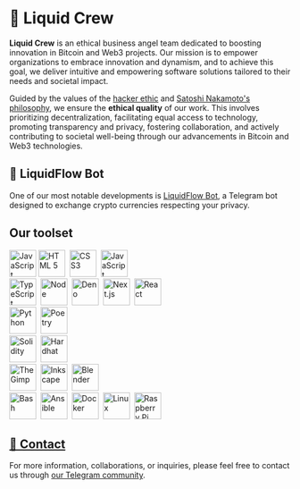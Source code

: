 # 🌊 Liquid Crew

**Liquid Crew** is an ethical business angel team dedicated to boosting innovation in Bitcoin and Web3 projects. Our mission is to empower organizations to embrace innovation and dynamism, and to achieve this goal, we deliver intuitive and empowering software solutions tailored to their needs and societal impact.

Guided by the values of the [hacker ethic](https://en.wikipedia.org/wiki/Hacker_ethic) and [Satoshi Nakamoto's philosophy](./assets/bitcoin-whitepaper.pdf), we ensure the **ethical quality** of our work. This involves prioritizing decentralization, facilitating equal access to technology, promoting transparency and privacy, fostering collaboration, and actively contributing to societal well-being through our advancements in Bitcoin and Web3 technologies.

## 🫧 LiquidFlow Bot

One of our most notable developments is [LiquidFlow Bot](https://t.me/#), a Telegram bot designed to exchange crypto currencies respecting your privacy.

##  Our toolset

<div>
  <img src="https://cdn.jsdelivr.net/gh/devicons/devicon@latest/icons/javascript/javascript-original.svg" title="JavaScript" alt="JavaScript" height="48" />
  <img src="https://cdn.jsdelivr.net/gh/devicons/devicon@latest/icons/html5/html5-original-wordmark.svg" title="HTML 5" alt="HTML 5" height="48" />&nbsp;
  <img src="https://cdn.jsdelivr.net/gh/devicons/devicon@latest/icons/css3/css3-original-wordmark.svg" title="CSS 3" alt="CSS3" height="48" />&nbsp;
  <img src="https://cdn.jsdelivr.net/gh/devicons/devicon@latest/icons/markdown/markdown-original.svg" title="JavaScript" alt="JavaScript" height="48" />&nbsp;
  <br />
  <img src="https://cdn.jsdelivr.net/gh/devicons/devicon@latest/icons/typescript/typescript-original.svg" title="TypeScript" alt="TypeScript" height="48" />&nbsp;
  <img src="https://cdn.jsdelivr.net/gh/devicons/devicon@latest/icons/nodejs/nodejs-line-wordmark.svg" title="Node" alt="Node" height="48" />&nbsp;
  <img src="https://cdn.jsdelivr.net/gh/devicons/devicon@latest/icons/denojs/denojs-original-wordmark.svg" title="Deno" alt="Deno" height="48" />&nbsp;
  <img src="https://cdn.jsdelivr.net/gh/devicons/devicon@latest/icons/nextjs/nextjs-original.svg" title="Next.js" alt="Next.js" height="48" />&nbsp;
  <img src="https://cdn.jsdelivr.net/gh/devicons/devicon@latest/icons/react/react-original-wordmark.svg" title="React" alt="React" height="48" />&nbsp;
  <br />
  <img src="https://cdn.jsdelivr.net/gh/devicons/devicon@latest/icons/python/python-original.svg" title="Python" alt="Python" height="48" />&nbsp;
  <img src="https://cdn.jsdelivr.net/gh/devicons/devicon@latest/icons/poetry/poetry-original.svg" title="Poetry" alt="Poetry" height="48" />&nbsp;
  <br />
  <img src="https://cdn.jsdelivr.net/gh/devicons/devicon@latest/icons/solidity/solidity-original.svg" title="Solidity" alt="Solidity" height="48" />&nbsp;
  <img src="https://cdn.jsdelivr.net/gh/devicons/devicon@latest/icons/hardhat/hardhat-original.svg" title="Hardhat" alt="Hardhat" height="48" />&nbsp;
  <br />
  <img src="https://cdn.jsdelivr.net/gh/devicons/devicon@latest/icons/gimp/gimp-original.svg" title="The Gimp" alt="The Gimp" height="48" />&nbsp;
  <img src="https://cdn.jsdelivr.net/gh/devicons/devicon@latest/icons/inkscape/inkscape-original.svg" title="Inkscape" alt="Inkscape" height="48" />&nbsp;
  <img src="https://cdn.jsdelivr.net/gh/devicons/devicon@latest/icons/blender/blender-original.svg" title="Blender" alt="Blender" height="48" />&nbsp;
  <br />
  <img src="https://cdn.jsdelivr.net/gh/devicons/devicon@latest/icons/bash/bash-original.svg" title="Bash" alt="Bash" height="48" />&nbsp;
  <img src="https://cdn.jsdelivr.net/gh/devicons/devicon@latest/icons/ansible/ansible-original.svg" title="Ansible" alt="Ansible" height="48" />&nbsp;
  <img src="https://cdn.jsdelivr.net/gh/devicons/devicon@latest/icons/docker/docker-original.svg" title="Docker" alt="Docker" height="48" />&nbsp;
  <img src="https://cdn.jsdelivr.net/gh/devicons/devicon@latest/icons/linux/linux-original.svg" title="Linux" alt="Linux" height="48" />&nbsp;
  <img src="https://cdn.jsdelivr.net/gh/devicons/devicon@latest/icons/raspberrypi/raspberrypi-original.svg" title="Raspberry Pi" alt="Raspberry Pi" height="48" />&nbsp;
</div>

## [📩 Contact](https://github.com/liquid-crew/.github/tree/main/profile#-contact)

For more information, collaborations, or inquiries, please feel free to contact us through [our Telegram community](https://t.me/liquidcrew_community).
